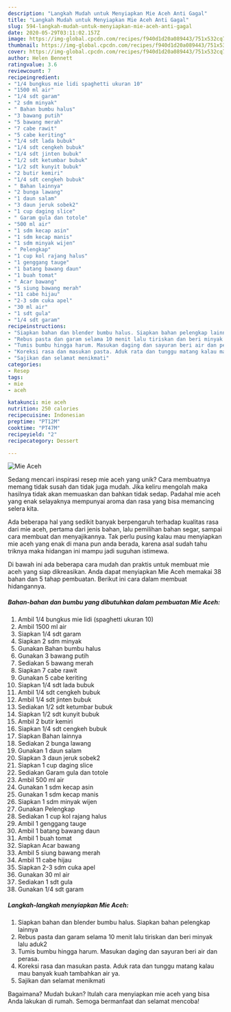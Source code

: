 ```yaml
---
description: "Langkah Mudah untuk Menyiapkan Mie Aceh Anti Gagal"
title: "Langkah Mudah untuk Menyiapkan Mie Aceh Anti Gagal"
slug: 594-langkah-mudah-untuk-menyiapkan-mie-aceh-anti-gagal
date: 2020-05-29T03:11:02.157Z
image: https://img-global.cpcdn.com/recipes/f940d1d20a089443/751x532cq70/mie-aceh-foto-resep-utama.jpg
thumbnail: https://img-global.cpcdn.com/recipes/f940d1d20a089443/751x532cq70/mie-aceh-foto-resep-utama.jpg
cover: https://img-global.cpcdn.com/recipes/f940d1d20a089443/751x532cq70/mie-aceh-foto-resep-utama.jpg
author: Helen Bennett
ratingvalue: 3.6
reviewcount: 7
recipeingredient:
- "1/4 bungkus mie lidi spaghetti ukuran 10"
- "1500 ml air"
- "1/4 sdt garam"
- "2 sdm minyak"
- " Bahan bumbu halus"
- "3 bawang putih"
- "5 bawang merah"
- "7 cabe rawit"
- "5 cabe keriting"
- "1/4 sdt lada bubuk"
- "1/4 sdt cengkeh bubuk"
- "1/4 sdt jinten bubuk"
- "1/2 sdt ketumbar bubuk"
- "1/2 sdt kunyit bubuk"
- "2 butir kemiri"
- "1/4 sdt cengkeh bubuk"
- " Bahan lainnya"
- "2 bunga lawang"
- "1 daun salam"
- "3 daun jeruk sobek2"
- "1 cup daging slice"
- " Garam gula dan totole"
- "500 ml air"
- "1 sdm kecap asin"
- "1 sdm kecap manis"
- "1 sdm minyak wijen"
- " Pelengkap"
- "1 cup kol rajang halus"
- "1 genggang tauge"
- "1 batang bawang daun"
- "1 buah tomat"
- " Acar bawang"
- "5 siung bawang merah"
- "11 cabe hijau"
- "2-3 sdm cuka apel"
- "30 ml air"
- "1 sdt gula"
- "1/4 sdt garam"
recipeinstructions:
- "Siapkan bahan dan blender bumbu halus. Siapkan bahan pelengkap lainnya"
- "Rebus pasta dan garam selama 10 menit lalu tiriskan dan beri minyak lalu aduk2"
- "Tumis bumbu hingga harum. Masukan daging dan sayuran beri air dan perasa."
- "Koreksi rasa dan masukan pasta. Aduk rata dan tunggu matang kalau mau banyak kuah tambahkan air ya."
- "Sajikan dan selamat menikmati"
categories:
- Resep
tags:
- mie
- aceh

katakunci: mie aceh 
nutrition: 250 calories
recipecuisine: Indonesian
preptime: "PT12M"
cooktime: "PT47M"
recipeyield: "2"
recipecategory: Dessert

---
```



![Mie Aceh](https://img-global.cpcdn.com/recipes/f940d1d20a089443/751x532cq70/mie-aceh-foto-resep-utama.jpg)

Sedang mencari inspirasi resep mie aceh yang unik? Cara membuatnya memang tidak susah dan tidak juga mudah. Jika keliru mengolah maka hasilnya tidak akan memuaskan dan bahkan tidak sedap. Padahal mie aceh yang enak selayaknya mempunyai aroma dan rasa yang bisa memancing selera kita.

Ada beberapa hal yang sedikit banyak berpengaruh terhadap kualitas rasa dari mie aceh, pertama dari jenis bahan, lalu pemilihan bahan segar, sampai cara membuat dan menyajikannya. Tak perlu pusing kalau mau menyiapkan mie aceh yang enak di mana pun anda berada, karena asal sudah tahu triknya maka hidangan ini mampu jadi suguhan istimewa.




Di bawah ini ada beberapa cara mudah dan praktis untuk membuat mie aceh yang siap dikreasikan. Anda dapat menyiapkan Mie Aceh memakai 38 bahan dan 5 tahap pembuatan. Berikut ini cara dalam membuat hidangannya.

<!--inarticleads1-->

##### Bahan-bahan dan bumbu yang dibutuhkan dalam pembuatan Mie Aceh:

1. Ambil 1/4 bungkus mie lidi (spaghetti ukuran 10)
1. Ambil 1500 ml air
1. Siapkan 1/4 sdt garam
1. Siapkan 2 sdm minyak
1. Gunakan  Bahan bumbu halus
1. Gunakan 3 bawang putih
1. Sediakan 5 bawang merah
1. Siapkan 7 cabe rawit
1. Gunakan 5 cabe keriting
1. Siapkan 1/4 sdt lada bubuk
1. Ambil 1/4 sdt cengkeh bubuk
1. Ambil 1/4 sdt jinten bubuk
1. Sediakan 1/2 sdt ketumbar bubuk
1. Siapkan 1/2 sdt kunyit bubuk
1. Ambil 2 butir kemiri
1. Siapkan 1/4 sdt cengkeh bubuk
1. Siapkan  Bahan lainnya
1. Sediakan 2 bunga lawang
1. Gunakan 1 daun salam
1. Siapkan 3 daun jeruk sobek2
1. Siapkan 1 cup daging slice
1. Sediakan  Garam gula dan totole
1. Ambil 500 ml air
1. Gunakan 1 sdm kecap asin
1. Gunakan 1 sdm kecap manis
1. Siapkan 1 sdm minyak wijen
1. Gunakan  Pelengkap
1. Sediakan 1 cup kol rajang halus
1. Ambil 1 genggang tauge
1. Ambil 1 batang bawang daun
1. Ambil 1 buah tomat
1. Siapkan  Acar bawang
1. Ambil 5 siung bawang merah
1. Ambil 11 cabe hijau
1. Siapkan 2-3 sdm cuka apel
1. Gunakan 30 ml air
1. Sediakan 1 sdt gula
1. Gunakan 1/4 sdt garam




<!--inarticleads2-->

##### Langkah-langkah menyiapkan Mie Aceh:

1. Siapkan bahan dan blender bumbu halus. Siapkan bahan pelengkap lainnya
1. Rebus pasta dan garam selama 10 menit lalu tiriskan dan beri minyak lalu aduk2
1. Tumis bumbu hingga harum. Masukan daging dan sayuran beri air dan perasa.
1. Koreksi rasa dan masukan pasta. Aduk rata dan tunggu matang kalau mau banyak kuah tambahkan air ya.
1. Sajikan dan selamat menikmati




Bagaimana? Mudah bukan? Itulah cara menyiapkan mie aceh yang bisa Anda lakukan di rumah. Semoga bermanfaat dan selamat mencoba!

